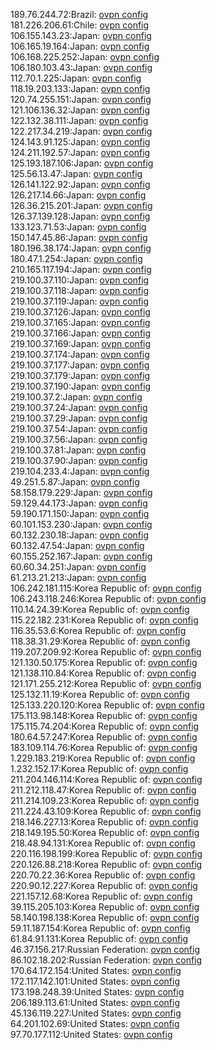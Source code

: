 189.76.244.72:Brazil: [ovpn config](vpn/189_76_244_72.ovpn)  
181.226.206.61:Chile: [ovpn config](vpn/181_226_206_61.ovpn)  
106.155.143.23:Japan: [ovpn config](vpn/106_155_143_23.ovpn)  
106.165.19.164:Japan: [ovpn config](vpn/106_165_19_164.ovpn)  
106.168.225.252:Japan: [ovpn config](vpn/106_168_225_252.ovpn)  
106.180.103.43:Japan: [ovpn config](vpn/106_180_103_43.ovpn)  
112.70.1.225:Japan: [ovpn config](vpn/112_70_1_225.ovpn)  
118.19.203.133:Japan: [ovpn config](vpn/118_19_203_133.ovpn)  
120.74.255.151:Japan: [ovpn config](vpn/120_74_255_151.ovpn)  
121.106.136.32:Japan: [ovpn config](vpn/121_106_136_32.ovpn)  
122.132.38.111:Japan: [ovpn config](vpn/122_132_38_111.ovpn)  
122.217.34.219:Japan: [ovpn config](vpn/122_217_34_219.ovpn)  
124.143.91.125:Japan: [ovpn config](vpn/124_143_91_125.ovpn)  
124.211.192.57:Japan: [ovpn config](vpn/124_211_192_57.ovpn)  
125.193.187.106:Japan: [ovpn config](vpn/125_193_187_106.ovpn)  
125.56.13.47:Japan: [ovpn config](vpn/125_56_13_47.ovpn)  
126.141.122.92:Japan: [ovpn config](vpn/126_141_122_92.ovpn)  
126.217.14.66:Japan: [ovpn config](vpn/126_217_14_66.ovpn)  
126.36.215.201:Japan: [ovpn config](vpn/126_36_215_201.ovpn)  
126.37.139.128:Japan: [ovpn config](vpn/126_37_139_128.ovpn)  
133.123.71.53:Japan: [ovpn config](vpn/133_123_71_53.ovpn)  
150.147.45.86:Japan: [ovpn config](vpn/150_147_45_86.ovpn)  
180.196.38.174:Japan: [ovpn config](vpn/180_196_38_174.ovpn)  
180.47.1.254:Japan: [ovpn config](vpn/180_47_1_254.ovpn)  
210.165.117.194:Japan: [ovpn config](vpn/210_165_117_194.ovpn)  
219.100.37.110:Japan: [ovpn config](vpn/219_100_37_110.ovpn)  
219.100.37.118:Japan: [ovpn config](vpn/219_100_37_118.ovpn)  
219.100.37.119:Japan: [ovpn config](vpn/219_100_37_119.ovpn)  
219.100.37.126:Japan: [ovpn config](vpn/219_100_37_126.ovpn)  
219.100.37.165:Japan: [ovpn config](vpn/219_100_37_165.ovpn)  
219.100.37.166:Japan: [ovpn config](vpn/219_100_37_166.ovpn)  
219.100.37.169:Japan: [ovpn config](vpn/219_100_37_169.ovpn)  
219.100.37.174:Japan: [ovpn config](vpn/219_100_37_174.ovpn)  
219.100.37.177:Japan: [ovpn config](vpn/219_100_37_177.ovpn)  
219.100.37.179:Japan: [ovpn config](vpn/219_100_37_179.ovpn)  
219.100.37.190:Japan: [ovpn config](vpn/219_100_37_190.ovpn)  
219.100.37.2:Japan: [ovpn config](vpn/219_100_37_2.ovpn)  
219.100.37.24:Japan: [ovpn config](vpn/219_100_37_24.ovpn)  
219.100.37.29:Japan: [ovpn config](vpn/219_100_37_29.ovpn)  
219.100.37.54:Japan: [ovpn config](vpn/219_100_37_54.ovpn)  
219.100.37.56:Japan: [ovpn config](vpn/219_100_37_56.ovpn)  
219.100.37.81:Japan: [ovpn config](vpn/219_100_37_81.ovpn)  
219.100.37.90:Japan: [ovpn config](vpn/219_100_37_90.ovpn)  
219.104.233.4:Japan: [ovpn config](vpn/219_104_233_4.ovpn)  
49.251.5.87:Japan: [ovpn config](vpn/49_251_5_87.ovpn)  
58.158.179.229:Japan: [ovpn config](vpn/58_158_179_229.ovpn)  
59.129.44.173:Japan: [ovpn config](vpn/59_129_44_173.ovpn)  
59.190.171.150:Japan: [ovpn config](vpn/59_190_171_150.ovpn)  
60.101.153.230:Japan: [ovpn config](vpn/60_101_153_230.ovpn)  
60.132.230.18:Japan: [ovpn config](vpn/60_132_230_18.ovpn)  
60.132.47.54:Japan: [ovpn config](vpn/60_132_47_54.ovpn)  
60.155.252.167:Japan: [ovpn config](vpn/60_155_252_167.ovpn)  
60.60.34.251:Japan: [ovpn config](vpn/60_60_34_251.ovpn)  
61.213.21.213:Japan: [ovpn config](vpn/61_213_21_213.ovpn)  
106.242.181.115:Korea Republic of: [ovpn config](vpn/106_242_181_115.ovpn)  
106.243.118.246:Korea Republic of: [ovpn config](vpn/106_243_118_246.ovpn)  
110.14.24.39:Korea Republic of: [ovpn config](vpn/110_14_24_39.ovpn)  
115.22.182.231:Korea Republic of: [ovpn config](vpn/115_22_182_231.ovpn)  
116.35.53.6:Korea Republic of: [ovpn config](vpn/116_35_53_6.ovpn)  
118.38.31.29:Korea Republic of: [ovpn config](vpn/118_38_31_29.ovpn)  
119.207.209.92:Korea Republic of: [ovpn config](vpn/119_207_209_92.ovpn)  
121.130.50.175:Korea Republic of: [ovpn config](vpn/121_130_50_175.ovpn)  
121.138.110.84:Korea Republic of: [ovpn config](vpn/121_138_110_84.ovpn)  
121.171.255.212:Korea Republic of: [ovpn config](vpn/121_171_255_212.ovpn)  
125.132.11.19:Korea Republic of: [ovpn config](vpn/125_132_11_19.ovpn)  
125.133.220.120:Korea Republic of: [ovpn config](vpn/125_133_220_120.ovpn)  
175.113.98.148:Korea Republic of: [ovpn config](vpn/175_113_98_148.ovpn)  
175.115.74.204:Korea Republic of: [ovpn config](vpn/175_115_74_204.ovpn)  
180.64.57.247:Korea Republic of: [ovpn config](vpn/180_64_57_247.ovpn)  
183.109.114.76:Korea Republic of: [ovpn config](vpn/183_109_114_76.ovpn)  
1.229.183.219:Korea Republic of: [ovpn config](vpn/1_229_183_219.ovpn)  
1.232.152.17:Korea Republic of: [ovpn config](vpn/1_232_152_17.ovpn)  
211.204.146.114:Korea Republic of: [ovpn config](vpn/211_204_146_114.ovpn)  
211.212.118.47:Korea Republic of: [ovpn config](vpn/211_212_118_47.ovpn)  
211.214.109.23:Korea Republic of: [ovpn config](vpn/211_214_109_23.ovpn)  
211.224.43.109:Korea Republic of: [ovpn config](vpn/211_224_43_109.ovpn)  
218.146.227.13:Korea Republic of: [ovpn config](vpn/218_146_227_13.ovpn)  
218.149.195.50:Korea Republic of: [ovpn config](vpn/218_149_195_50.ovpn)  
218.48.94.131:Korea Republic of: [ovpn config](vpn/218_48_94_131.ovpn)  
220.116.198.199:Korea Republic of: [ovpn config](vpn/220_116_198_199.ovpn)  
220.126.88.218:Korea Republic of: [ovpn config](vpn/220_126_88_218.ovpn)  
220.70.22.36:Korea Republic of: [ovpn config](vpn/220_70_22_36.ovpn)  
220.90.12.227:Korea Republic of: [ovpn config](vpn/220_90_12_227.ovpn)  
221.157.12.68:Korea Republic of: [ovpn config](vpn/221_157_12_68.ovpn)  
39.115.205.103:Korea Republic of: [ovpn config](vpn/39_115_205_103.ovpn)  
58.140.198.138:Korea Republic of: [ovpn config](vpn/58_140_198_138.ovpn)  
59.11.187.154:Korea Republic of: [ovpn config](vpn/59_11_187_154.ovpn)  
61.84.91.131:Korea Republic of: [ovpn config](vpn/61_84_91_131.ovpn)  
46.37.156.217:Russian Federation: [ovpn config](vpn/46_37_156_217.ovpn)  
86.102.18.202:Russian Federation: [ovpn config](vpn/86_102_18_202.ovpn)  
170.64.172.154:United States: [ovpn config](vpn/170_64_172_154.ovpn)  
172.117.142.101:United States: [ovpn config](vpn/172_117_142_101.ovpn)  
173.198.248.39:United States: [ovpn config](vpn/173_198_248_39.ovpn)  
206.189.113.61:United States: [ovpn config](vpn/206_189_113_61.ovpn)  
45.136.119.227:United States: [ovpn config](vpn/45_136_119_227.ovpn)  
64.201.102.69:United States: [ovpn config](vpn/64_201_102_69.ovpn)  
97.70.177.112:United States: [ovpn config](vpn/97_70_177_112.ovpn)  
